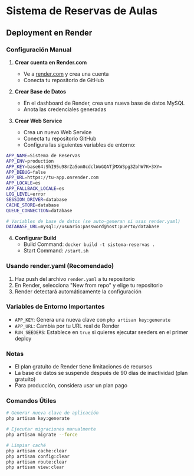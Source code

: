 # Sistema de Reservas de Aulas

## Deployment en Render

### Configuración Manual

1. **Crear cuenta en Render.com**
   - Ve a [render.com](https://render.com) y crea una cuenta
   - Conecta tu repositorio de GitHub

2. **Crear Base de Datos**
   - En el dashboard de Render, crea una nueva base de datos MySQL
   - Anota las credenciales generadas

3. **Crear Web Service**
   - Crea un nuevo Web Service
   - Conecta tu repositorio GitHub
   - Configura las siguientes variables de entorno:

```bash
APP_NAME=Sistema de Reservas
APP_ENV=production
APP_KEY=base64:9hI95u98rZa5om8cdclWoGQATjMXW3pg3ZohW7K+3XY=
APP_DEBUG=false
APP_URL=https://tu-app.onrender.com
APP_LOCALE=es
APP_FALLBACK_LOCALE=es
LOG_LEVEL=error
SESSION_DRIVER=database
CACHE_STORE=database
QUEUE_CONNECTION=database

# Variables de base de datos (se auto-generan si usas render.yaml)
DATABASE_URL=mysql://usuario:password@host:puerto/database
```

4. **Configurar Build**
   - Build Command: `docker build -t sistema-reservas .`
   - Start Command: `/start.sh`

### Usando render.yaml (Recomendado)

1. Haz push del archivo `render.yaml` a tu repositorio
2. En Render, selecciona "New from repo" y elige tu repositorio
3. Render detectará automáticamente la configuración

### Variables de Entorno Importantes

- `APP_KEY`: Genera una nueva clave con `php artisan key:generate`
- `APP_URL`: Cambia por tu URL real de Render
- `RUN_SEEDERS`: Establece en `true` si quieres ejecutar seeders en el primer deploy

### Notas

- El plan gratuito de Render tiene limitaciones de recursos
- La base de datos se suspende después de 90 días de inactividad (plan gratuito)
- Para producción, considera usar un plan pago

### Comandos Útiles

```bash
# Generar nueva clave de aplicación
php artisan key:generate

# Ejecutar migraciones manualmente
php artisan migrate --force

# Limpiar caché
php artisan cache:clear
php artisan config:clear
php artisan route:clear
php artisan view:clear
```

